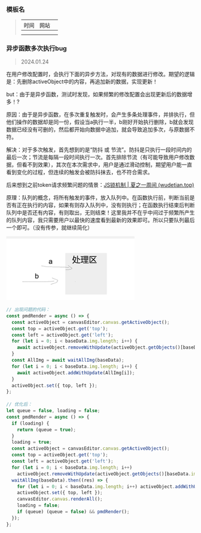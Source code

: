 ### 模板名

> | 时间 | 网站 |      |
> | ---- | ---- | ---- |
> |      |      |      |
> |      |      |      |







### 异步函数多次执行bug

> 2024.01.24

在用户修改配置时，会执行下面的异步方法，对现有的数据进行修改。期望的逻辑是：先删除activeObject中的内容，再追加新的数据，实现更新！

but：由于是异步函数，测试时发现，如果频繁的修改配置会出现更新后的数据增多！?

原因：由于是异步函数，在多次重复触发时，会产生多条处理事件，并排执行，但他们操作的数据却是同一份，假设当a执行一半，b刚好开始执行删除，b就会发现数据已经没有可删的，然后都开始向数据中追加，就会导致追加多次，与原数据不符。

解决：对于多次触发，首先想到的是“防抖 或 节流”。防抖是只执行一段时间内的最后一次；节流是每隔一段时间执行一次。首先排除节流（有可能导致用户修改数据，但看不到效果），其次在本次需求中，用户是通过滑动控制，期望用户能一直看到变化的过程，但连续的触发会被防抖抹去，也不符合需求。

后来想到之前token请求频繁问题的情景：[JS锁机制 | 夏之一周间 (wudetian.top)](https://notes.wudetian.top/notes/其他概念.html#js锁机制)

原理：队列的概念，将所有触发的事件，放入队列中。在函数执行前，判断当前是否有正在执行的内容，如果有则存入队列中，没有则执行；在函数执行结束后判断队列中是否还有内容，有则取出，无则结束！这里我并不在乎中间过于频繁所产生的队列内容，我只需要用户以最快的速度看到最新的效果即可。所以只要队列最后一个即可。（没有传参，就继续简化）

<img src="images/博客记录/image-20240204101807076.png" alt="image-20240204101807076" style="zoom:50%;" />

```js
// 出现问题的代码：
const pmdRender = async () => {
  const activeObject = canvasEditor.canvas.getActiveObject();
  const top = activeObject.get('top');
  const left = activeObject.get('left');
  for (let i = 0; i < baseData.img.length; i++) {
    await activeObject.removeWithUpdate(activeObject.getObjects()[baseData.img.length - i - 1]);
  }
  const AllImg = await waitAllImg(baseData);
  for (let i = 0; i < baseData.img.length; i++) {
    await activeObject.addWithUpdate(AllImg[i]);
  }
  activeObject.set({ top, left });
};

// 优化后：
let queue = false, loading = false;
const pmdRender = async () => {
  if (loading) {
    return (queue = true);
  }
  loading = true;
  const activeObject = canvasEditor.canvas.getActiveObject();
  const top = activeObject.get('top');
  const left = activeObject.get('left');
  for (let i = 0; i < baseData.img.length; i++)
    activeObject.removeWithUpdate(activeObject.getObjects()[baseData.img.length - i - 1]);
  waitAllImg(baseData).then((res) => {
    for (let i = 0; i < baseData.img.length; i++) activeObject.addWithUpdate(res[i]);
    activeObject.set({ top, left });
    canvasEditor.canvas.renderAll();
    loading = false;
    if (queue) (queue = false) && pmdRender();
  });
};
```

